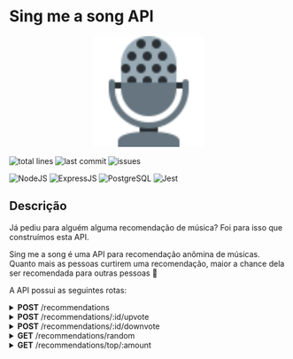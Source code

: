 # Sing me a song API

<p align="center" >
    <img src="./assets/mic.svg" width="200" height="200"/>
</p>


![total lines](https://img.shields.io/tokei/lines/github/YoYolops/sasapi) ![last commit](https://img.shields.io/github/last-commit/YoYolops/sasapi?style=flat-square) ![issues](https://img.shields.io/github/package-json/v/YoYolops/sasapi?style=flat-square)

![NodeJS](https://img.shields.io/badge/Node.js-43853D?style=for-the-badge&logo=node.js&logoColor=white)
![ExpressJS](https://img.shields.io/badge/Express.js-404D59?style=for-the-badge&logo=express&logoColor=white)
![PostgreSQL](https://img.shields.io/badge/PostgreSQL-316192?style=for-the-badge&logo=postgresql&logoColor=white)
![Jest](https://img.shields.io/badge/Jest-C21325?style=for-the-badge&logo=jest&logoColor=white)

## Descrição

Já pediu para alguém alguma recomendação de música? Foi para isso que construímos esta API.

Sing me a song é uma API para recomendação anômina de músicas. Quanto mais as pessoas curtirem uma recomendação, maior a chance dela ser recomendada para outras pessoas 🙂

A API possui as seguintes rotas:

<details>
    <summary><strong>POST</strong>  /recommendations</summary>
    
* Adiciona uma nova recomendação de música. A requisição deve ter o seguinte formato:
    
    ```json
    {
    	"name": "Falamansa - Xote dos Milagres",
    	"youtubeLink": "https://www.youtube.com/watch?v=chwyjJbcs1Y&ab_channel=Deck",
    }
    ```
    
    - Validação
        - `name` é uma string obrigatória
        - `youtubeLink` deve ser um link com domínio do youtube
    - Retorno
        - Retorna o objeto cadastrado no formato:
            ```json
            {
              "id": 5,
              "name": "Falamansa - Xote dos Milagres",
              "score": 0,
              "youtubeLink": "https://www.youtube.com/watch?v=ok-plXXHlWw"
            }
            ```
</details> 

<details>
    <summary><strong>POST</strong>  /recommendations/:id/upvote</summary>
    
- Adiciona um ponto à pontuação da recomendação. Não espera nada no corpo.
- Retorna o objeto com o score atualizado
</details> 

<details>
    <summary><strong>POST</strong> /recommendations/:id/downvote</summary>
    
- Remove um ponto da pontuação da recomendação. Não espera nada no corpo.
- Se a pontuação fica abaixo de -5, a recomendação será excluída.
- Retorna o objeto com o score atualizado
</details>

<details>
    <summary><strong>GET</strong> /recommendations/random</summary>
    
> Pega uma recomendação aleatória, baseada na seguinte lógica:

- **70% das vezes que baterem nessa rota**: uma música com pontuação maior que 10 será recomendada aleatoriamente;
- **30% das vezes que baterem nessa rota**: uma música com pontuação entre -5 e 10 (inclusive), deve ser recomendada aleatoriamente;
- Caso só haja músicas com pontuação acima de 10 ou somente abaixo/igual a 10, será sorteada qualquer música, independente de score;
- Caso não haja nenhuma música cadastrada, será retornado status 404;

- A resposta terá o formato:

        {
          "id": 5,
          "name": "Falamansa - Xote dos Milagres",
          "score": 42,
          "youtubeLink": "https://www.youtube.com/watch?v=ok-plXXHlWw"
        }
</details>


<details>
    <summary><strong>GET</strong> /recommendations/top/:amount</summary>
    
> Lista as músicas com maior número de pontos e sua pontuação. Retorna as top x músicas (parâmetro `:amount` da rota), ordenadas por pontuação
(maiores   primeiro)
    
            [
                {
                    "id": 150,
                    "name": "Chitãozinho E Xororó - Evidências",
                    "youtubeLink": "https://www.youtube.com/watch?v=ePjtnSPFWK8&ab_channel=CHXVEVO",
                    "score": 245
                },
                {
                    "id": 12,
                    "name": "Falamansa - Xote dos Milagres",
                    "youtubeLink": "https://www.youtube.com/watch?v=ePjtnSPFWK8&ab_channel=CHXVEVO",
                    "score": 112
                },
                ...
            ]
</details>
